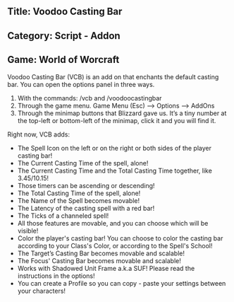 ## Title: Voodoo Casting Bar
## Category: Script - Addon
## Game: World of Worcraft

Voodoo Casting Bar (VCB) is an add on that enchants the default casting bar. You can open the options panel in three ways.

1.	With the commands: /vcb and /voodoocastingbar
2.	Through the game menu. Game Menu (Esc) --> Options --> AddOns
3.	Through the minimap buttons that Blizzard gave us. It’s a tiny number at the top-left or bottom-left of the minimap, click it and you will find it.

Right now, VCB adds:

- The Spell Icon on the left or on the right or both sides of the player casting bar!
- The Current Casting Time of the spell, alone!
- The Current Casting Time and the Total Casting Time together, like 3.45/10.15!
- Those timers can be ascending or descending!
- The Total Casting Time of the spell, alone!
- The Name of the Spell becomes movable!
- The Latency of the casting spell with a red bar!
- The Ticks of a channeled spell!
- All those features are movable, and you can choose which will be visible!
- Color the player's casting bar! You can choose to color the casting bar according to your Class's Color, or according to the Spell's School!
- The Target’s Casting Bar becomes movable and scalable!
- The Focus' Casting Bar becomes movable and scalable!
- Works with Shadowed Unit Frame a.k.a SUF! Please read the instructions in the options!
- You can create a Profile so you can copy - paste your settings between your characters!
